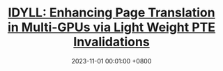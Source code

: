 ---
title:          "<strong><a href='/assets/files/IDYLL_MICRO23.pdf' target='_blank' class='paper-link'>IDYLL: Enhancing Page Translation in Multi-GPUs via Light Weight PTE Invalidations</a></strong>"
cover_text:     "<strong>MICRO 2023</strong>"
date:           2023-11-01 00:01:00 +0800
selected:       true
pub:            "In Proceedings of the 56th IEEE/ACM International Symposium on Microarchitecture"
pub_date:       "2023"
show_icon:      true
icon_image:     "/assets/images/icons/slides.png"
icon_link:      "/assets/files/MICRO_IDYLL_pre.pptx"

authors:
  - <strong><u>Bingyao Li</u></strong>, Yanan Guo, Yueqi Wang, Aamer Jaleel, Jun Yang, and Xulong Tang
---